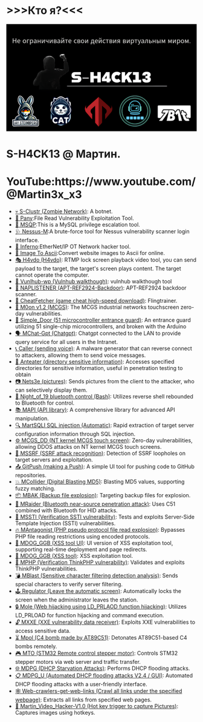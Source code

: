  
 
# >>>Кто я?<<<

 
  <img src="./ALL2.png" alt="Description"/>
 


# S-H4CK13 @ Мартин.

<h1>YouTube:https://www.youtube.com/@Martin3x_x3</h1>

- [💀 S-Clustr (Zombie Network)](https://github.com/MartinxMax/S-Clustr/releases): A botnet.
- [🧨 Pany](https://github.com/MartinxMax/pany):File Read Vulnerability Exploitation Tool.
- [💉 MSQP](https://github.com/MartinxMax/MSQP):This is a MySQL privilege escalation tool.
- [🩺 Nessus-M](https://github.com/MartinxMax/Nessus-M):A brute-force tool for Nessus vulnerability scanner login interface.
- [🎃 Inferno](https://github.com/MartinxMax/Inferno):EtherNet/IP OT Network hacker tool.
- [🔎 Image To Ascii](https://github.com/MartinxMax/ImageToAscii):Convert website images to Ascii for online.
- [🎭 H4vdo (H4vdo)](https://github.com/MartinxMax/H4vdo): RTMP lock screen playback video tool, you can send payload to the target, the target's screen plays content. The target cannot operate the computer.
- [🤿 Vunlhub-wp (Vulnhub walkthough)](https://github.com/MartinxMax/vulnhub-wp): vulnhub walkthough tool
- [🧿 NAPLISTENER (APT-REF2924-Backdoor)](https://github.com/MartinxMax/NAPLISTENER): APT-REF2924 backdoor scanner.
- [🥽 CheatFetcher (game cheat high-speed download)](https://github.com/MartinxMax/CheatFetcher): Flingtrainer.
- [🌙 M0on v1.2 (MCGS)](https://github.com/MartinxMax/Mo0n_V1.2): The MCGS industrial networks touchscreen zero-day vulnerabilities.
- [🚪 Simple_Door (51 microcontroller entrance guard)](https://github.com/MartinxMax/Simple_Door): An entrance guard utilizing 51 single-chip microcontrollers, and broken with the Arduino 
- [🗣️ MChat-Gpt (Chatgpt)](https://github.com/MartinxMax/MChat-Gpt): Chatgpt connected to the LAN to provide query service for all users in the Intranet.
- [📞 Caller (sending voice)](https://github.com/MartinxMax/Caclert): A malware generator that can reverse connect to attackers, allowing them to send voice messages.
- [🐜 Anteater (directory sensitive information)](https://github.com/MartinxMax/Anteater): Accesses specified directories for sensitive information, useful in penetration testing to obtain 
- [📷 Nets3e (pictures)](https://github.com/MartinxMax/Nets3e): Sends pictures from the client to the attacker, who can selectively display them.
- [🌙 Night_of_19 bluetooth control (Bash)](https://github.com/MartinxMax/Night_of_19): Utilizes reverse shell rebounded to Bluetooth for control.
- [📚 MAPI (API library)](https://github.com/MartinxMax/MAPI): A comprehensive library for advanced API manipulation.
- [🔍 MartSQLI SQL injection (Automatic)](https://github.com/MartinxMax/MartSQLI): Rapid extraction of target server configuration information through SQL injection.
- [⚙️ MCGS_DD (NT kernel MCGS touch screen)](https://github.com/MartinxMax/MCGS_DD): Zero-day vulnerabilities, allowing DDOS attacks on NT kernel MCGS touch screens.
- [📂 MSSRF (SSRF attack recognition)](https://github.com/MartinxMax/MSSRF): Detection of SSRF loopholes on target servers and exploitation.
- [📤 GitPush (making a Push)](https://github.com/MartinxMax/GitPush): A simple UI tool for pushing code to GitHub repositories.
- [💥 MCollider (Digital Blasting MD5)](https://github.com/MartinxMax/MCollider): Blasting MD5 values, supporting fuzzy matching.
- [📦 MBAK (Backup file explosion)](https://github.com/MartinxMax/MBAK): Targeting backup files for explosion.
- [🔵 MRaider (Bluetooth near-source penetration attack)](https://github.com/MartinxMax/MRaider): Uses C51 combined with Bluetooth for HID attacks.
- [🔐 MSSTI (Verification SSTI vulnerability)](https://github.com/MartinxMax/MSSTI): Tests and exploits Server-Side Template Injection (SSTI) vulnerabilities.
- [🔥 MAntagonist (PHP pseudo protocol file read explosion)](https://github.com/MartinxMax/MAntagonist): Bypasses PHP file reading restrictions using encoded protocols.
- [🐶 MDOG_GGB (XSS tool UI)](https://github.com/MartinxMax/MDOG): UI version of XSS exploitation tool, supporting real-time deployment and page redirects.
- [🐶 MDOG_GGB (XSS tool)](https://github.com/MartinxMax/MDOG_GGB): XSS exploitation tool.
- [🔏 MPHP (Verification ThinkPHP vulnerability)](https://github.com/MartinxMax/MPHP): Validates and exploits ThinkPHP vulnerabilities.
- [💣 MBlast (Sensitive character filtering detection analysis)](https://github.com/MartinxMax/MBlast): Sends special characters to verify server filtering.
- [🕹️ Regulator (Leave the automatic screen)](https://github.com/MartinxMax/Regulator): Automatically locks the screen when the administrator leaves the station.
- [🔒 Mole (Web hijacking using LD_PRLAOD function hijacking)](https://github.com/MartinxMax/Mole): Utilizes LD_PRLOAD for function hijacking and command execution.
- [🔓 MXXE (XXE vulnerability data receiver)](https://github.com/MartinxMax/MXXE): Exploits XXE vulnerabilities to access sensitive data.
- [⏳ Mpol (C4 bomb made by AT89C51)](https://github.com/MartinxMax/Mpol): Detonates AT89C51-based C4 bombs remotely.
- [🎮 MTO (STM32 Remote control stepper motor)](https://github.com/MartinxMax/MTO): Controls STM32 stepper motors via web server and traffic transfer.
- [🌐 MDPG (DHCP Starvation Attacks)](https://github.com/MartinxMax/MDPG): Performs DHCP flooding attacks.
- [📋 MDPG_U (Automated DHCP flooding attacks V2.4 / GUI)](https://github.com/MartinxMax/MDPG_U): Automated DHCP flooding attacks with a user-friendly interface.
- [🕸️ Web-crawlers-get-web-links (Crawl all links under the specified webpage)](https://github.com/MartinxMax/Web-crawlers-get-web-links): Extracts all links from specified web pages.
- [📸 Martin_Video_Hacker-V1.0 (Hot key trigger to capture Pictures)](https://github.com/MartinxMax/Martin_Video_Hacker-V1.0): Captures images using hotkeys.

 


